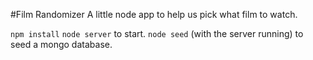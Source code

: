#Film Randomizer
A little node app to help us pick what film to watch.

`npm install`
`node server` to start.
`node seed` (with the server running) to seed a mongo database.
